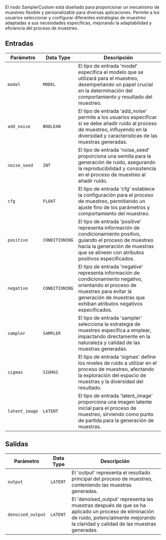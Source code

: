 
El nodo SamplerCustom está diseñado para proporcionar un mecanismo de muestreo flexible y personalizable para diversas aplicaciones. Permite a los usuarios seleccionar y configurar diferentes estrategias de muestreo adaptadas a sus necesidades específicas, mejorando la adaptabilidad y eficiencia del proceso de muestreo.

## Entradas

| Parámetro | Data Type | Descripción |
|-----------|--------------|-------------|
| `model`   | `MODEL`      | El tipo de entrada 'model' especifica el modelo que se utilizará para el muestreo, desempeñando un papel crucial en la determinación del comportamiento y resultado del muestreo. |
| `add_noise` | `BOOLEAN`    | El tipo de entrada 'add_noise' permite a los usuarios especificar si se debe añadir ruido al proceso de muestreo, influyendo en la diversidad y características de las muestras generadas. |
| `noise_seed` | `INT`        | El tipo de entrada 'noise_seed' proporciona una semilla para la generación de ruido, asegurando la reproducibilidad y consistencia en el proceso de muestreo al añadir ruido. |
| `cfg`     | `FLOAT`      | El tipo de entrada 'cfg' establece la configuración para el proceso de muestreo, permitiendo un ajuste fino de los parámetros y comportamiento del muestreo. |
| `positive` | `CONDITIONING` | El tipo de entrada 'positive' representa información de condicionamiento positivo, guiando el proceso de muestreo hacia la generación de muestras que se alineen con atributos positivos especificados. |
| `negative` | `CONDITIONING` | El tipo de entrada 'negative' representa información de condicionamiento negativo, orientando el proceso de muestreo para evitar la generación de muestras que exhiban atributos negativos especificados. |
| `sampler` | `SAMPLER`    | El tipo de entrada 'sampler' selecciona la estrategia de muestreo específica a emplear, impactando directamente en la naturaleza y calidad de las muestras generadas. |
| `sigmas`  | `SIGMAS`     | El tipo de entrada 'sigmas' define los niveles de ruido a utilizar en el proceso de muestreo, afectando la exploración del espacio de muestras y la diversidad del resultado. |
| `latent_image` | `LATENT` | El tipo de entrada 'latent_image' proporciona una imagen latente inicial para el proceso de muestreo, sirviendo como punto de partida para la generación de muestras. |

## Salidas

| Parámetro | Data Type | Descripción |
|-----------|--------------|-------------|
| `output`  | `LATENT`     | El 'output' representa el resultado principal del proceso de muestreo, conteniendo las muestras generadas. |
| `denoised_output` | `LATENT` | El 'denoised_output' representa las muestras después de que se ha aplicado un proceso de eliminación de ruido, potencialmente mejorando la claridad y calidad de las muestras generadas. |
